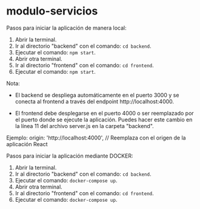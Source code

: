 # modulo-servicios

Pasos para iniciar la aplicación de manera local:
1. Abrir la terminal.
2. Ir al directorio "backend" con el comando: `cd backend`.
3. Ejecutar el comando: `npm start`.
4. Abrir otra terminal.
5. Ir al directorio "frontend" con el comando: `cd frontend`.
6. Ejecutar el comando: `npm start`.

Nota:
- El backend se despliega automáticamente en el puerto 3000 y se conecta al frontend a través del endpoint http://localhost:4000.

- El frontend debe desplegarse en el puerto 4000 o ser reemplazado por el puerto donde se ejecute la aplicación. Puedes hacer este cambio en la línea 11 del archivo server.js en la carpeta "backend".

Ejemplo:
  origin: 'http://localhost:4000', // Reemplaza con el origen de la aplicación React

Pasos para iniciar la aplicación mediante DOCKER:
1. Abrir la terminal.
2. Ir al directorio "backend" con el comando: `cd backend`.
3. Ejecutar el comando: `docker-compose up`.
4. Abrir otra terminal.
5. Ir al directorio "frontend" con el comando: `cd frontend`.
6. Ejecutar el comando: `docker-compose up`.
